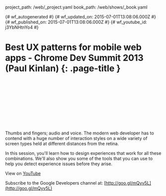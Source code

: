 project_path: /web/_project.yaml
book_path: /web/shows/_book.yaml

{# wf_autogenerated #}
{# wf_updated_on: 2015-07-01T13:08:06.000Z #}
{# wf_published_on: 2015-07-01T13:08:06.000Z #}
{# wf_youtube_id: j3YbNHtnYo4 #}

# Best UX patterns for mobile web apps - Chrome Dev Summit 2013 (Paul Kinlan) {: .page-title }


<div class="video-wrapper">
  <iframe class="devsite-embedded-youtube-video" data-video-id="j3YbNHtnYo4"
          data-autohide="1" data-showinfo="0" frameborder="0" allowfullscreen>
  </iframe>
</div>

Thumbs and fingers; audio and voice.  The modern web developer has to contend with a huge number of interaction styles on a wide variety of screen types held at different distances from the retina.

In this session, you&#x27;ll learn how to design experiences that work for all these combinations. We&#x27;ll also show you some of the tools that you can use to help you detect experience issues before they arise.

View on [YouTube](https://youtu.be/j3YbNHtnYo4)

Subscribe to the Google Developers channel at: [http://goo.gl/mQyv5L](http://goo.gl/mQyv5L)

